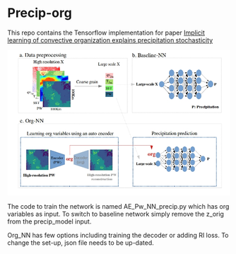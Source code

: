 # Precip-org
This repo contains the Tensorflow implementation for paper [Implicit learning of convective organization explains precipitation stochasticity](https://www.authorea.com/doi/full/10.1002/essoar.10512517.1)


![alt text](https://github.com/Sshamekh/Precip-org/blob/main/schematicnn.jpg)


The code to train the network is named AE_Pw_NN_precip.py which has org variables as input. To switch to baseline network simply remove the z_orig from the precip_model input. 

Org_NN has few options including training the decoder or adding RI loss. To change the set-up, json file needs to be up-dated. 
